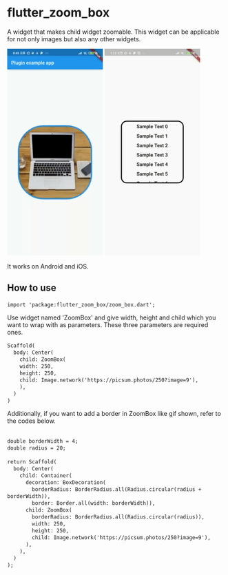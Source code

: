# flutter_zoom_box
A widget that makes child widget zoomable. This widget can be applicable for not only images but also any other widgets.

![zoom_box_demo](./screenshot/zoom_box_demo.gif)
![zoom_box2_demo](./screenshot/zoom_box2.gif)

It works on Android and iOS.

## How to use
~~~
import 'package:flutter_zoom_box/zoom_box.dart';
~~~

Use widget named 'ZoomBox' and give width, height and child which you want to wrap with as parameters. These three parameters are required ones.
~~~
Scaffold(
  body: Center(
    child: ZoomBox(
    width: 250,
    height: 250,
    child: Image.network('https://picsum.photos/250?image=9'),
    ),
  )
)
~~~

Additionally, if you want to add a border in ZoomBox like gif shown, refer to the codes below.
~~~

double borderWidth = 4;
double radius = 20;

return Scaffold(
  body: Center(
    child: Container(
      decoration: BoxDecoration(
        borderRadius: BorderRadius.all(Radius.circular(radius + borderWidth)),
        border: Border.all(width: borderWidth)),
      child: ZoomBox(
        borderRadius: BorderRadius.all(Radius.circular(radius)),
        width: 250,
        height: 250,
        child: Image.network('https://picsum.photos/250?image=9'),
      ),
    ),
  )
);
~~~
